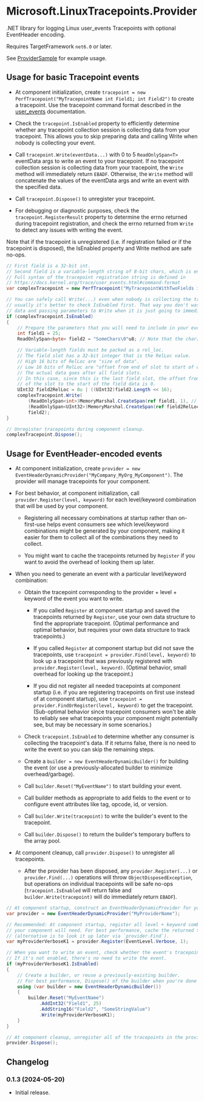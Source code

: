 ﻿# Microsoft.LinuxTracepoints.Provider

.NET library for logging Linux user_events Tracepoints with optional EventHeader
encoding.

Requires TargetFramework `net6.0` or later.

See [ProviderSample](../ProviderSample) for example usage.

## Usage for basic Tracepoint events

- At component initialization, create
  `tracepoint = new PerfTracepoint("MyTracepointName int Field1; int Field2")` to
  create a tracepoint. Use the tracepoint command format described in the
  [user_events](https://docs.kernel.org/trace/user_events.html#command-format)
  documentation.

- Check the `tracepoint.IsEnabled` property to efficiently determine whether any
  tracepoint collection session is collecting data from your tracepoint. This
  allows you to skip preparing data and calling Write when nobody is collecting
  your event.

- Call `tracepoint.Write(eventData...)` with 0 to 5 `ReadOnlySpan<T>` eventData args
  to write an event to your tracepoint. If no tracepoint collection session is
  collecting data from your tracepoint, the `Write` method will immediately return
  `EBADF`. Otherwise, the `Write` method will concatenate the values of the eventData
  args and write an event with the specified data.

- Call `tracepoint.Dispose()` to unregister your tracepoint.

- For debugging or diagnostic purposes, check the `tracepoint.RegisterResult`
  property to determine the errno returned during tracepoint registration, and check
  the errno returned from `Write` to detect any issues with writing the event.

Note that if the tracepoint is unregistered (i.e. if registration failed or if the
tracepoint is disposed), the IsEnabled property and Write method are safe no-ops.

```csharp
// First field is a 32-bit int.
// Second field is a variable-length string of 8-bit chars, which is encoded as a rel_loc field.
// Full syntax of the tracepoint registration string is defined in
// https://docs.kernel.org/trace/user_events.html#command-format
var complexTracepoint = new PerfTracepoint("MyTracepointWithTwoFields int Field1; __rel_loc char[] Field2");

// You can safely call Write(...) even when nobody is collecting the tracepoint, but
// usually it's better to check IsEnabled first. That way you don't waste time collecting
// data and passing parameters to Write when it is just going to immediately return.
if (complexTracepoint.IsEnabled)
{
    // Prepare the parameters that you will need to include in your event.
    int field1 = 25;
    ReadOnlySpan<byte> field2 = "SomeChars\0"u8; // Note that the char[] field type expects nul-terminated 8-bit string.

    // Variable-length fields must be packed as a rel_loc.
    // The field slot has a 32-bit integer that is the RelLoc value.
    // High 16 bits of RelLoc are "size of data".
    // Low 16 bits of RelLoc are "offset from end of slot to start of data".
    // The actual data goes after all field slots.
    // In this case, since this is the last field slot, the offset from the end
    // of the slot to the start of the field data is 0.
    UInt32 field2RelLoc = 0u | ((UInt32)field2.Length << 16);
    complexTracepoint.Write(
        (ReadOnlySpan<int>)MemoryMarshal.CreateSpan(ref field1, 1), // In .NET 7 or later, simplify as: new ReadOnlySpan<int>(ref field1).
        (ReadOnlySpan<UInt32>)MemoryMarshal.CreateSpan(ref field2RelLoc, 1),
        field2);
}

// Unregister tracepoints during component cleanup.
complexTracepoint.Dispose();

```

## Usage for EventHeader-encoded events

- At component initialization, create
  `provider = new EventHeaderDynamicProvider("MyCompany_MyOrg_MyComponent")`. The
  provider will manage tracepoints for your component.

- For best behavior, at component initialization, call
  `provider.Register(level, keyword)` for each level/keyword combination that will be
  used by your component.

  - Registering all necessary combinations at startup rather than on-first-use
    helps event consumers see which level/keyword combinations might be generated by
    your component, making it easier for them to collect all of the combinations they
    need to collect.

  - You might want to cache the tracepoints returned by `Register` if you want to
    avoid the overhead of looking them up later.

- When you need to generate an event with a particular level/keyword combination:

  - Obtain the tracepoint corresponding to the provider + level + keyword of the event
    you want to write.
  
    - If you called `Register` at component startup and saved the tracepoints returned
      by `Register`, use your own data structure to find the appropriate tracepoint.
      (Optimal performance and optimal behavior, but requires your own data structure to
      track tracepoints.)

    - If you called `Register` at component startup but did not save the tracepoints,
      use `tracepoint = provider.Find(level, keyword)` to look up a tracepoint that was
      previously registered with `provider.Register(level, keyword)`. (Optimal behavior,
      small overhead for looking up the tracepoint.)

    - If you did not register all needed tracepoints at component startup (i.e. if you
      are registering tracepoints on first use instead of at component startup), use
      `tracepoint = provider.FindOrRegister(level, keyword)` to get the tracepoint.
      (Sub-optimal behavior since tracepoint consumers won't be able to reliably see what
      tracepoints your component might potentially see, but may be necessary in some
      scenarios.)

  - Check `tracepoint.IsEnabled` to determine whether any consumer is collecting the
    tracepoint's data. If it returns false, there is no need to write the event so you can
    skip the remaining steps.

  - Create a `builder = new EventHeaderDynamicBuilder()` for building the event (or use a
    previously-allocated builder to minimize overhead/garbage).

  - Call `builder.Reset("MyEventName")` to start building your event.

  - Call builder methods as appropriate to add fields to the event or to configure event
    attributes like tag, opcode, id, or version.

  - Call `builder.Write(tracepoint)` to write the builder's event to the tracepoint.

  - Call `builder.Dispose()` to return the builder's temporary buffers to the array pool.

- At component cleanup, call `provider.Dispose()` to unregister all tracepoints.

  - After the provider has been disposed, any `provider.Register(...)` or
    `provider.Find(...)` operations will throw `ObjectDisposedException`, but operations
    on individual tracepoints will be safe no-ops (`tracepoint.IsEnabled` will return
    false and `builder.Write(tracepoint)` will do immediately return `EBADF`).

```csharp
// At component startup, construct an EventHeaderDynamicProvider for your provider name.
var provider = new EventHeaderDynamicProvider("MyProviderName");

// Recommended: At component startup, register all level + keyword combinations that
// your component will need. For best performance, cache the returned tracepoint
// (alternative is to look it up later via `provider.Find`).
var myProviderVerboseK1 = provider.Register(EventLevel.Verbose, 1);

// When you want to write an event, check whether the event's tracepoint is enabled.
// If it's not enabled, there's no need to write the event.
if (myProviderVerboseK1.IsEnabled)
{
    // Create a builder, or reuse a previously-existing builder.
    // For best performance, Dispose() of the builder when you're done with it.
    using (var builder = new EventHeaderDynamicBuilder())
    {
        builder.Reset("MyEventName")
            .AddInt32("Field1", 25)
            .AddString16("Field2", "SomeStringValue")
            .Write(myProviderVerboseK1);
    }
}

// At component cleanup, unregister all of the tracepoints in the provider.
provider.Dispose();
```

## Changelog

### 0.1.3 (2024-05-20)

- Initial release.
